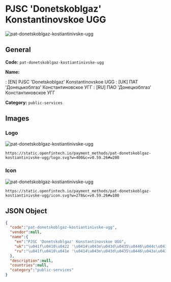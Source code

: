 
# PJSC 'Donetskoblgaz' Konstantinovskoe UGG 
![pat-donetskoblgaz-kostiantinivske-ugg](https://static.openfintech.io/payment_methods/pat-donetskoblgaz-kostiantinivske-ugg/logo.svg?w=400&c=v0.59.26#w200)  

## General 
**Code:** `pat-donetskoblgaz-kostiantinivske-ugg` 
 
**Name:** 
 
:	[EN] PJSC 'Donetskoblgaz' Konstantinovskoe UGG 
:	[UK] ПАТ 'Донецькоблгаз' Константиновское УГГ 
:	[RU] ПАО 'Донецкоблгаз' Константиновское УГГ 
 
**Category:** `public-services` 
 

## Images 

### Logo 
![pat-donetskoblgaz-kostiantinivske-ugg](https://static.openfintech.io/payment_methods/pat-donetskoblgaz-kostiantinivske-ugg/logo.svg?w=400&c=v0.59.26#w200)  

```
https://static.openfintech.io/payment_methods/pat-donetskoblgaz-kostiantinivske-ugg/logo.svg?w=400&c=v0.59.26#w200
```  

### Icon 
![pat-donetskoblgaz-kostiantinivske-ugg](https://static.openfintech.io/payment_methods/pat-donetskoblgaz-kostiantinivske-ugg/icon.svg?w=278&c=v0.59.26#w100)  

```
https://static.openfintech.io/payment_methods/pat-donetskoblgaz-kostiantinivske-ugg/icon.svg?w=278&c=v0.59.26#w100
```  

## JSON Object 

```json
{
  "code":"pat-donetskoblgaz-kostiantinivske-ugg",
  "vendor":null,
  "name":{
    "en":"PJSC 'Donetskoblgaz' Konstantinovskoe UGG",
    "uk":"\u041f\u0410\u0422 '\u0414\u043e\u043d\u0435\u0446\u044c\u043a\u043e\u0431\u043b\u0433\u0430\u0437' \u041a\u043e\u043d\u0441\u0442\u0430\u043d\u0442\u0438\u043d\u043e\u0432\u0441\u043a\u043e\u0435 \u0423\u0413\u0413",
    "ru":"\u041f\u0410\u041e '\u0414\u043e\u043d\u0435\u0446\u043a\u043e\u0431\u043b\u0433\u0430\u0437' \u041a\u043e\u043d\u0441\u0442\u0430\u043d\u0442\u0438\u043d\u043e\u0432\u0441\u043a\u043e\u0435 \u0423\u0413\u0413"
  },
  "description":null,
  "countries":null,
  "category":"public-services"
}
```  
